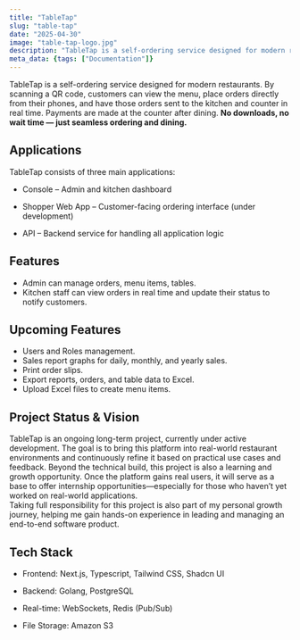 ```yaml
---
title: "TableTap"
slug: "table-tap"
date: "2025-04-30"
image: "table-tap-logo.jpg"
description: "TableTap is a self-ordering service designed for modern restaurants. By scanning a QR code, customers can view the menu, place orders directly from their phones, and have those orders sent to the kitchen and counter in real time. Payments are made at the counter after dining. No downloads, no wait time — just seamless ordering and dining."
meta_data: {tags: ["Documentation"]}
---
```


TableTap is a self-ordering service designed for modern restaurants. By scanning a QR code, customers can view the menu, place orders directly from their phones, and have those orders sent to the kitchen and counter in real time. Payments are made at the counter after dining.
**No downloads, no wait time — just seamless ordering and dining.**

## Applications

TableTap consists of three main applications:

- Console – Admin and kitchen dashboard

- Shopper Web App – Customer-facing ordering interface (under development)

- API – Backend service for handling all application logic

## Features

- Admin can manage orders, menu items, tables.
- Kitchen staff can view orders in real time and update their status to notify customers.

## Upcoming Features

- Users and Roles management.
- Sales report graphs for daily, monthly, and yearly sales.
- Print order slips.
- Export reports, orders, and table data to Excel.
- Upload Excel files to create menu items.

## Project Status & Vision

TableTap is an ongoing long-term project, currently under active development. The goal is to bring this platform into real-world restaurant environments and continuously refine it based on practical use cases and feedback. Beyond the technical build, this project is also a learning and growth opportunity. Once the platform gains real users, it will serve as a base to offer internship opportunities—especially for those who haven’t yet worked on real-world applications.<br>
Taking full responsibility for this project is also part of my personal growth journey, helping me gain hands-on experience in leading and managing an end-to-end software product.

## Tech Stack

- Frontend: Next.js, Typescript, Tailwind CSS, Shadcn UI

- Backend: Golang, PostgreSQL

- Real-time: WebSockets, Redis (Pub/Sub)

- File Storage: Amazon S3
